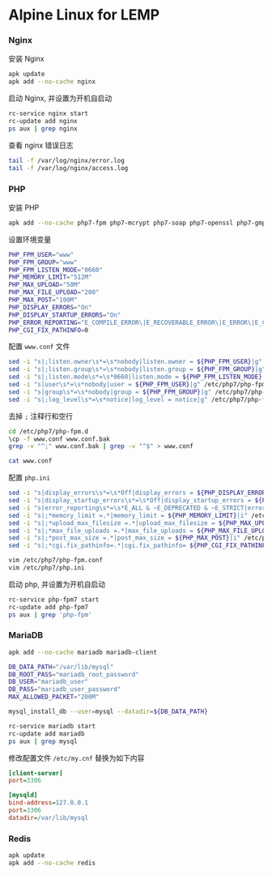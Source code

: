 # Alpine Linux for LEMP             
### Nginx           
安装 Nginx        
```sh
apk update
apk add --no-cache nginx
```
启动 Nginx, 并设置为开机自启动           
```sh
rc-service nginx start
rc-update add nginx
ps aux | grep nginx
```
查看 nginx 错误日志           
```sh
tail -f /var/log/nginx/error.log
tail -f /var/log/nginx/access.log
```
### PHP          
安装 PHP        
```sh
apk add --no-cache php7-fpm php7-mcrypt php7-soap php7-openssl php7-gmp php7-pdo_odbc php7-json php7-dom php7-pdo php7-zip php7-mysqli php7-sqlite3 php7-apcu php7-pdo_pgsql php7-bcmath php7-gd php7-odbc php7-pdo_mysql php7-pdo_sqlite php7-gettext php7-xmlreader php7-xmlrpc php7-bz2 php7-iconv php7-pdo_dblib php7-curl php7-ctype
```
设置环境变量          
```sh
PHP_FPM_USER="www"
PHP_FPM_GROUP="www"
PHP_FPM_LISTEN_MODE="0660"
PHP_MEMORY_LIMIT="512M"
PHP_MAX_UPLOAD="50M"
PHP_MAX_FILE_UPLOAD="200"
PHP_MAX_POST="100M"
PHP_DISPLAY_ERRORS="On"
PHP_DISPLAY_STARTUP_ERRORS="On"
PHP_ERROR_REPORTING="E_COMPILE_ERROR\|E_RECOVERABLE_ERROR\|E_ERROR\|E_CORE_ERROR"
PHP_CGI_FIX_PATHINFO=0
```
配置 `www.conf` 文件          
```sh
sed -i "s|;listen.owner\s*=\s*nobody|listen.owner = ${PHP_FPM_USER}|g" /etc/php7/php-fpm.d/www.conf
sed -i "s|;listen.group\s*=\s*nobody|listen.group = ${PHP_FPM_GROUP}|g" /etc/php7/php-fpm.d/www.conf
sed -i "s|;listen.mode\s*=\s*0660|listen.mode = ${PHP_FPM_LISTEN_MODE}|g" /etc/php7/php-fpm.d/www.conf
sed -i "s|user\s*=\s*nobody|user = ${PHP_FPM_USER}|g" /etc/php7/php-fpm.d/www.conf
sed -i "s|group\s*=\s*nobody|group = ${PHP_FPM_GROUP}|g" /etc/php7/php-fpm.d/www.conf
sed -i "s|;log_level\s*=\s*notice|log_level = notice|g" /etc/php7/php-fpm.d/www.conf #uncommenting line 
```
去掉 `;` 注释行和空行           
```sh
cd /etc/php7/php-fpm.d
\cp -f www.conf www.conf.bak
grep -v "^;" www.conf.bak | grep -v "^$" > www.conf

cat www.conf
```
配置 `php.ini`         
```sh
sed -i "s|display_errors\s*=\s*Off|display_errors = ${PHP_DISPLAY_ERRORS}|i" /etc/php7/php.ini
sed -i "s|display_startup_errors\s*=\s*Off|display_startup_errors = ${PHP_DISPLAY_STARTUP_ERRORS}|i" /etc/php7/php.ini
sed -i "s|error_reporting\s*=\s*E_ALL & ~E_DEPRECATED & ~E_STRICT|error_reporting = ${PHP_ERROR_REPORTING}|i" /etc/php7/php.ini
sed -i "s|;*memory_limit =.*|memory_limit = ${PHP_MEMORY_LIMIT}|i" /etc/php7/php.ini
sed -i "s|;*upload_max_filesize =.*|upload_max_filesize = ${PHP_MAX_UPLOAD}|i" /etc/php7/php.ini
sed -i "s|;*max_file_uploads =.*|max_file_uploads = ${PHP_MAX_FILE_UPLOAD}|i" /etc/php7/php.ini
sed -i "s|;*post_max_size =.*|post_max_size = ${PHP_MAX_POST}|i" /etc/php7/php.ini
sed -i "s|;*cgi.fix_pathinfo=.*|cgi.fix_pathinfo= ${PHP_CGI_FIX_PATHINFO}|i" /etc/php7/php.ini
```
```sh
vim /etc/php7/php-fpm.conf
vim /etc/php7/php.ini
```
启动 php, 并设置为开机自启动           
```sh
rc-service php-fpm7 start
rc-update add php-fpm7
ps aux | grep 'php-fpm'
```
### MariaDB         
```sh
apk add --no-cache mariadb mariadb-client
```
```sh
DB_DATA_PATH="/var/lib/mysql"
DB_ROOT_PASS="mariadb_root_password"
DB_USER="mariadb_user"
DB_PASS="mariadb_user_password"
MAX_ALLOWED_PACKET="200M"
```
```sh
mysql_install_db --user=mysql --datadir=${DB_DATA_PATH}
```
```sh
rc-service mariadb start
rc-update add mariadb
ps aux | grep mysql
```
修改配置文件 `/etc/my.cnf` 替换为如下内容       
```ini
[client-server]
port=3306

[mysqld]
bind-address=127.0.0.1
port=3306
datadir=/var/lib/mysql
```
### Redis   
```sh
apk update
apk add --no-cache redis
```